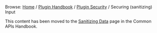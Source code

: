 Browse: [Home](https://developer.wordpress.org/ "WordPress Developer Resources") / [Plugin Handbook](https://developer.wordpress.org/plugins/) / [Plugin Security](https://developer.wordpress.org/plugins/security/ "Plugin Security") / Securing (sanitizing) Input

This content has been moved to the [Sanitizing Data](https://developer.wordpress.org/apis/security/sanitizing/) page in the Common APIs Handbook.